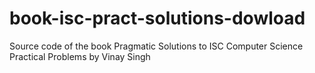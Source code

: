 # book-isc-pract-solutions-dowload
Source code of the book Pragmatic Solutions to ISC Computer Science Practical Problems by Vinay Singh
